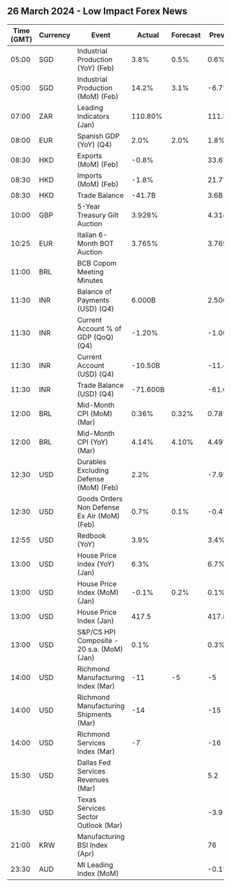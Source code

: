 ## 26 March 2024 - Low Impact Forex News

| Time (GMT) | Currency | Event | Actual | Forecast | Previous |
|------|----------|-------|--------|----------|----------|
| 05:00 | SGD | Industrial Production (YoY) (Feb) | 3.8% | 0.5% | 0.6% |
| 05:00 | SGD | Industrial Production (MoM) (Feb) | 14.2% | 3.1% | -6.7% |
| 07:00 | ZAR | Leading Indicators (Jan) | 110.80% |  | 111.34% |
| 08:00 | EUR | Spanish GDP (YoY) (Q4) | 2.0% | 2.0% | 1.8% |
| 08:30 | HKD | Exports (MoM) (Feb) | -0.8% |  | 33.6% |
| 08:30 | HKD | Imports (MoM) (Feb) | -1.8% |  | 21.7% |
| 08:30 | HKD | Trade Balance | -41.7B |  | 3.6B |
| 10:00 | GBP | 5-Year Treasury Gilt Auction | 3.928% |  | 4.314% |
| 10:25 | EUR | Italian 6-Month BOT Auction | 3.765% |  | 3.769% |
| 11:00 | BRL | BCB Copom Meeting Minutes |  |  |  |
| 11:30 | INR | Balance of Payments (USD) (Q4) | 6.000B |  | 2.500B |
| 11:30 | INR | Current Account % of GDP (QoQ) (Q4) | -1.20% |  | -1.00% |
| 11:30 | INR | Current Account (USD) (Q4) | -10.50B |  | -11.40B |
| 11:30 | INR | Trade Balance (USD) (Q4) | -71.600B |  | -61.000B |
| 12:00 | BRL | Mid-Month CPI (MoM) (Mar) | 0.36% | 0.32% | 0.78% |
| 12:00 | BRL | Mid-Month CPI (YoY) (Mar) | 4.14% | 4.10% | 4.49% |
| 12:30 | USD | Durables Excluding Defense (MoM) (Feb) | 2.2% |  | -7.9% |
| 12:30 | USD | Goods Orders Non Defense Ex Air (MoM) (Feb) | 0.7% | 0.1% | -0.4% |
| 12:55 | USD | Redbook (YoY) | 3.9% |  | 3.4% |
| 13:00 | USD | House Price Index (YoY) (Jan) | 6.3% |  | 6.7% |
| 13:00 | USD | House Price Index (MoM) (Jan) | -0.1% | 0.2% | 0.1% |
| 13:00 | USD | House Price Index (Jan) | 417.5 |  | 417.8 |
| 13:00 | USD | S&P/CS HPI Composite - 20 s.a. (MoM) (Jan) | 0.1% |  | 0.3% |
| 14:00 | USD | Richmond Manufacturing Index (Mar) | -11 | -5 | -5 |
| 14:00 | USD | Richmond Manufacturing Shipments (Mar) | -14 |  | -15 |
| 14:00 | USD | Richmond Services Index (Mar) | -7 |  | -16 |
| 15:30 | USD | Dallas Fed Services Revenues (Mar) |  |  | 5.2 |
| 15:30 | USD | Texas Services Sector Outlook (Mar) |  |  | -3.9 |
| 21:00 | KRW | Manufacturing BSI Index (Apr) |  |  | 76 |
| 23:30 | AUD | MI Leading Index (MoM) |  |  | -0.1% |
